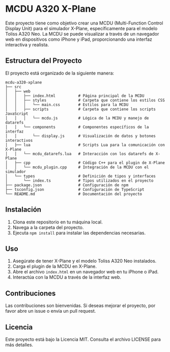 # MCDU A320 X-Plane

Este proyecto tiene como objetivo crear una MCDU (Multi-Function Control Display Unit) para el simulador X-Plane, específicamente para el modelo Toliss A320 Neo. La MCDU se puede visualizar a través de un navegador web en dispositivos como iPhone y iPad, proporcionando una interfaz interactiva y realista.

## Estructura del Proyecto

El proyecto está organizado de la siguiente manera:

```
mcdu-a320-xplane
├── src
│   ├── web
│   │   ├── index.html          # Página principal de la MCDU
│   │   ├── styles              # Carpeta que contiene los estilos CSS
│   │   │   └── main.css        # Estilos para la MCDU
│   │   ├── scripts             # Carpeta que contiene los scripts JavaScript
│   │   │   └── mcdu.js         # Lógica de la MCDU y manejo de datarefs
│   │   └── components          # Componentes específicos de la interfaz
│   │       └── display.js      # Visualización de datos y botones interactivos
│   ├── lua                     # Scripts Lua para la comunicación con X-Plane
│   │   └── mcdu_datarefs.lua   # Interacción con los datarefs de X-Plane
│   ├── cpp                     # Código C++ para el plugin de X-Plane
│   │   └── mcdu_plugin.cpp     # Integración de la MCDU con el simulador
│   └── types                   # Definición de tipos y interfaces
│       └── index.ts            # Tipos utilizados en el proyecto
├── package.json                # Configuración de npm
├── tsconfig.json               # Configuración de TypeScript
└── README.md                   # Documentación del proyecto
```

## Instalación

1. Clona este repositorio en tu máquina local.
2. Navega a la carpeta del proyecto.
3. Ejecuta `npm install` para instalar las dependencias necesarias.

## Uso

1. Asegúrate de tener X-Plane y el modelo Toliss A320 Neo instalados.
2. Carga el plugin de la MCDU en X-Plane.
3. Abre el archivo `index.html` en un navegador web en tu iPhone o iPad.
4. Interactúa con la MCDU a través de la interfaz web.

## Contribuciones

Las contribuciones son bienvenidas. Si deseas mejorar el proyecto, por favor abre un issue o envía un pull request.

## Licencia

Este proyecto está bajo la Licencia MIT. Consulta el archivo LICENSE para más detalles.